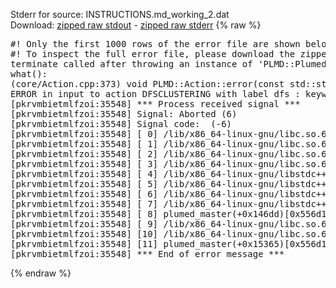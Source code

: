 Stderr for source:  INSTRUCTIONS.md_working_2.dat   
Download: [zipped raw stdout](INSTRUCTIONS.md_working_2.dat.plumed_master.stdout.txt.zip) - [zipped raw stderr](INSTRUCTIONS.md_working_2.dat.plumed_master.stderr.txt.zip) 
{% raw %}
<pre>
#! Only the first 1000 rows of the error file are shown below
#! To inspect the full error file, please download the zipped raw stderr file above
terminate called after throwing an instance of 'PLMD::Plumed::ExceptionError'
what():
(core/Action.cpp:373) void PLMD::Action::error(const std::string&) const
ERROR in input to action DFSCLUSTERING with label dfs : keyword ARG is compulsory for this action
[pkrvmbietmlfzoi:35548] *** Process received signal ***
[pkrvmbietmlfzoi:35548] Signal: Aborted (6)
[pkrvmbietmlfzoi:35548] Signal code:  (-6)
[pkrvmbietmlfzoi:35548] [ 0] /lib/x86_64-linux-gnu/libc.so.6(+0x45330)[0x7f82baa45330]
[pkrvmbietmlfzoi:35548] [ 1] /lib/x86_64-linux-gnu/libc.so.6(pthread_kill+0x11c)[0x7f82baa9eb2c]
[pkrvmbietmlfzoi:35548] [ 2] /lib/x86_64-linux-gnu/libc.so.6(gsignal+0x1e)[0x7f82baa4527e]
[pkrvmbietmlfzoi:35548] [ 3] /lib/x86_64-linux-gnu/libc.so.6(abort+0xdf)[0x7f82baa288ff]
[pkrvmbietmlfzoi:35548] [ 4] /lib/x86_64-linux-gnu/libstdc++.so.6(+0xa5ff5)[0x7f82baea5ff5]
[pkrvmbietmlfzoi:35548] [ 5] /lib/x86_64-linux-gnu/libstdc++.so.6(+0xbb0da)[0x7f82baebb0da]
[pkrvmbietmlfzoi:35548] [ 6] /lib/x86_64-linux-gnu/libstdc++.so.6(_ZSt10unexpectedv+0x0)[0x7f82baea5a55]
[pkrvmbietmlfzoi:35548] [ 7] /lib/x86_64-linux-gnu/libstdc++.so.6(+0xa5a6f)[0x7f82baea5a6f]
[pkrvmbietmlfzoi:35548] [ 8] plumed_master(+0x146dd)[0x556d1fcff6dd]
[pkrvmbietmlfzoi:35548] [ 9] /lib/x86_64-linux-gnu/libc.so.6(+0x2a1ca)[0x7f82baa2a1ca]
[pkrvmbietmlfzoi:35548] [10] /lib/x86_64-linux-gnu/libc.so.6(__libc_start_main+0x8b)[0x7f82baa2a28b]
[pkrvmbietmlfzoi:35548] [11] plumed_master(+0x15365)[0x556d1fd00365]
[pkrvmbietmlfzoi:35548] *** End of error message ***
</pre>
{% endraw %}
